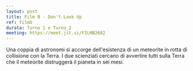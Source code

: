 ```yaml
---
layout: post
title: Film B - Don't Look Up
ref: filmb
durata: Turno 1 e Turno 2
meeting: https://meet.jit.si/FILMB2602
---
```


Una coppia di astronomi si accorge dell'esistenza di un meteorite in rotta di collisione con la Terra. I due scienziati cercano di avvertire tutti sulla Terra che il meteorite distruggerà il pianeta in sei mesi.